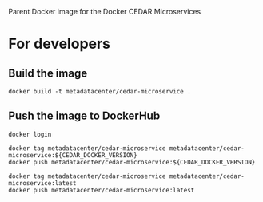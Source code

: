 Parent Docker image for the Docker CEDAR Microservices

# For developers

## Build the image

````
docker build -t metadatacenter/cedar-microservice .
````

## Push the image to DockerHub

````
docker login

docker tag metadatacenter/cedar-microservice metadatacenter/cedar-microservice:${CEDAR_DOCKER_VERSION}
docker push metadatacenter/cedar-microservice:${CEDAR_DOCKER_VERSION}

docker tag metadatacenter/cedar-microservice metadatacenter/cedar-microservice:latest
docker push metadatacenter/cedar-microservice:latest
````